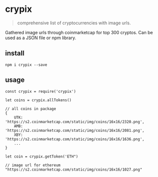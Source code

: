 # crypix

> comprehensive list of cryptocurrencies with image urls.

Gathered image urls through coinmarketcap for top 300 cryptos. Can be used as a JSON file or npm library.

## install
```
npm i crypix --save
```

## usage
```
const crypix = require('crypix')

let coins = crypix.allTokens()

// all coins in package
{ 
    UTK: 'https://s2.coinmarketcap.com/static/img/coins/16x16/2320.png',
    AMB: 'https://s2.coinmarketcap.com/static/img/coins/16x16/2081.png',
    XBY: 'https://s2.coinmarketcap.com/static/img/coins/16x16/1636.png',
    ...
}

let coin = crypix.getToken('ETH")

// image url for ethereum
"https://s2.coinmarketcap.com/static/img/coins/16x16/1027.png"
```